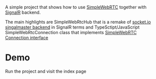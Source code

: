 ﻿A simple project that shows how to use [SimpleWebRTC](https://github.com/andyet/SimpleWebRTC) together with [SignalR](https://github.com/SignalR/SignalR) backend.

The main highlights are SimpleWebRtcHub that is a remake of [socket.io singalmaster backend](https://github.com/andyet/signalmaster/blob/master/sockets.js) in SignalR terms and TypeSctipt/JavaScript SimpleWebRtcConnection class that implements [SimpleWebRTC Connection interface](https://github.com/andyet/SimpleWebRTC#connection)

# Demo
Run the project and visit the index page